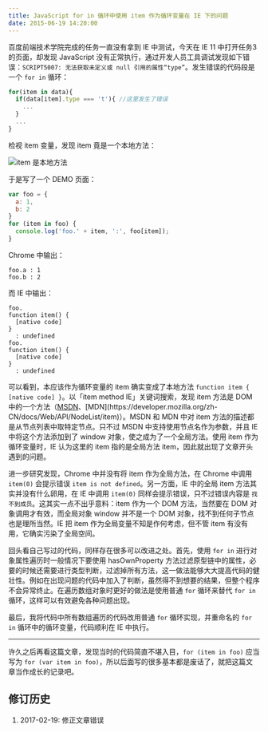 ```yaml
---
title: JavaScript for in 循环中使用 item 作为循环变量在 IE 下的问题
date: 2015-06-19 14:20:00
---
```


百度前端技术学院完成的任务一直没有拿到 IE 中测试，今天在 IE 11 中打开任务3的页面，却发现 JavaScript 没有正常执行，通过开发人员工具调试发现如下错误：`SCRIPT5007: 无法获取未定义或 null 引用的属性“type”`。发生错误的代码段是一个 `for in` 循环：

```js
for(item in data){
  if(data[item].type === 't'){ //这里发生了错误
    ...
  }
  ...
}
```

<!--more-->

检视 item 变量，发现 item 竟是一个本地方法：

![item 是本地方法](/usr/uploads/item.png)

于是写了一个 DEMO 页面：

```js
var foo = {
  a: 1,
  b: 2
}
for (item in foo) {
  console.log('foo.' + item, ':', foo[item]);
}
```

Chrome 中输出：

```auto
foo.a : 1
foo.b : 2
```

而 IE 中输出：

```auto
foo.
function item() {
  [native code]
}
  : undefined
foo.
function item() {
  [native code]
}
  : undefined
```

可以看到，本应该作为循环变量的 item 确实变成了本地方法 `function item { [native code] }`。以「item method IE」关键词搜索，发现 item 方法是 DOM 中的一个方法（[MSDN](https://msdn.microsoft.com/zh-cn/library/ms536460(v=vs.85).aspx)、[MDN](https://developer.mozilla.org/zh-CN/docs/Web/API/NodeList/item)）。MSDN 和 MDN 中对 item 方法的描述都是从节点列表中取特定节点。只不过 MSDN 中支持使用节点名作为参数，并且 IE 中将这个方法添加到了 window 对象，使之成为了一个全局方法。使用 item 作为循环变量时，IE 认为这里的 item 指的是全局方法 item，因此就出现了文章开头遇到的问题。

进一步研究发现，Chrome 中并没有将 item 作为全局方法，在 Chrome 中调用 `item(0)` 会提示错误 `item is not defined`。另一方面，IE 中的全局 item 方法其实并没有什么卵用，在 IE 中调用 `item(0)` 同样会提示错误，只不过错误内容是 `找不到成员`。这其实一点不出乎意料：item 作为一个 DOM 方法，当然要在 DOM 对象调用才有效，而全局对象 window 并不是一个 DOM 对象，找不到任何子节点也是理所当然。IE 把 item 作为全局变量不知是作何考虑，但不管 item 有没有用，它确实污染了全局空间。

回头看自己写过的代码，同样存在很多可以改进之处。首先，使用 `for in` 进行对象属性遍历时一般情况下要使用 hasOwnProperty 方法过滤原型链中的属性，必要的时候还需要进行类型判断，过滤掉所有方法，这一做法能够大大提高代码的健壮性。例如在出现问题的代码中加入了判断，虽然得不到想要的结果，但整个程序不会异常终止。在遍历数组对象时更好的做法是使用普通 `for` 循环来替代 `for in` 循环，这样可以有效避免各种问题出现。

最后，我将代码中所有数组遍历的代码改用普通 `for` 循环实现，并重命名的 `for in` 循环中的循环变量，代码顺利在 IE 中执行。

---

许久之后再看这篇文章，发现当时的代码简直不堪入目，`for (item in foo)` 应当写为 `for (var item in foo)`，所以后面写的很多基本都是废话了，就把这篇文章当作成长的记录吧。

## 修订历史

1. 2017-02-19: 修正文章错误
